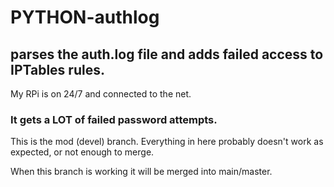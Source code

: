 # PYTHON-authlog

## parses the auth.log file and adds failed access to IPTables rules.

My RPi is on 24/7 and connected to the net.


### It gets a LOT of failed password attempts.


This is the mod (devel) branch.
Everything in here probably doesn't work as expected, or not enough to merge.

When this branch is working it will be merged into main/master.